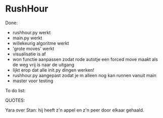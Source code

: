 # RushHour

Done:
+ rushhour.py werkt
+ main.py werkt
+ willekeurig algoritme werkt
+ 'grote moves' werkt
+ visualisatie is af
+ won functie aanpassen zodat rode autotje een forced move maakt als de weg vrij is naar de uitgang
+ lijkt erop dat alle init.py dingen werken!
+ rushhour.py aangepast zodat je m alleen nog kan runnen vanuit main
+ master voor testing

To do list:


QUOTES:

Yara over Stan: hij heeft z'n appel en z'n peer door elkaar gehaald.
